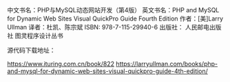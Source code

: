 中文书名：PHP与MySQL动态网站开发（第4版）
英文书名：PHP and MySQL for Dynamic Web Sites Visual QuickPro Guide Fourth Edition
作者：[美]Larry Ullman
译者：杜凯、陈宗斌
ISBN: 978-7-115-29940-6
出版社：
    人民邮电出版社
    图灵程序设计丛书

源代码下载地址：

<https://www.ituring.com.cn/book/822>
<https://larryullman.com/books/php-and-mysql-for-dynamic-web-sites-visual-quickpro-guide-4th-edition/>